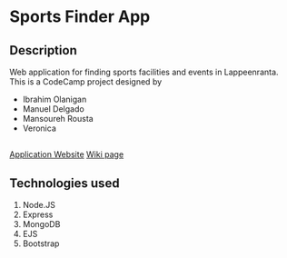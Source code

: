 # Sports Finder App

## Description

Web application for finding sports facilities and events in Lappeenranta. This is a CodeCamp project designed by

<ul>
    <li>Ibrahim Olanigan</li>
    <li>Manuel Delgado</li>
    <li>Mansoureh Rousta</li>
    <li>Veronica</li>
</ul>

## 

<a href="https://sports-olanigan.c9.io/">Application Website</a>
<a href="http://codecamp.fi/doku.php/opendata2015/group1/start">Wiki page</a>

## Technologies used

<ol>
    <li>Node.JS</li>
    <li>Express</li>
    <li>MongoDB</li>
    <li>EJS</li>
    <li>Bootstrap</li>
</ol>


